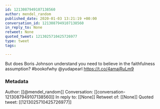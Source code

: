 ```yaml
---
id: 1213087949107138560
author: mendel_random
published_date: 2020-01-03 13:21:19 +00:00
conversation_id: 1213087949107138560
in_reply_to: None
retweet: None
quoted_tweet: 1213025710425726977
type: tweet
tags:

---
```


But does Boris Johnson understand you need to believe in the faithfulness assumption? #bookofwhy @yudapearl https://t.co/4amajRuLm9

### Metadata

Author: [[@mendel_random]]
Conversation: [[conversation-1213087949107138560]]
In reply to: [[None]]
Retweet of: [[None]]
Quoted tweet: [[1213025710425726977]]
